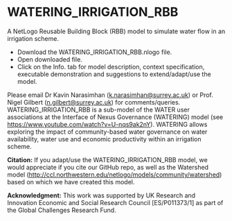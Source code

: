 # WATERING_IRRIGATION_RBB
A NetLogo Reusable Building Block (RBB) model to simulate water flow in an irrigation scheme.

- Download the WATERING_IRRIGATION_RBB.nlogo file.
- Open downloaded file. 
- Click on the Info. tab for model description, context specification, executable demonstration and suggestions to extend/adapt/use the model. 

Please email Dr Kavin Narasimhan (k.narasimhan@surrey.ac.uk) or Prof. Nigel Gilbert (n.gilbert@surrey.ac.uk) for comments/queries. 
WATERING_IRRIGATION_RBB is a sub-model of the WATER user associations at the Interface of Nexus Governance (WATERING) model (see https://www.youtube.com/watch?v=U-nqs9ak2nY). WATERING allows exploring the impact of community-based water governance on water availability, water use and economic productivity within an irrigation scheme. 

**Citation:** If you adapt/use the WATERING_IRRIGATION_RBB model, we would appreciate if you cite our GitHub repo, as well as the Watershed model (http://ccl.northwestern.edu/netlogo/models/community/watershed) based on which we have created this model.

**Acknowledgment:** This work was supported by UK Research and Innovation Economic and Social Research Council [ES/P011373/1] as part of the Global Challenges Research Fund.

